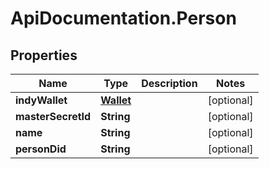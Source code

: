 # ApiDocumentation.Person

## Properties
Name | Type | Description | Notes
------------ | ------------- | ------------- | -------------
**indyWallet** | [**Wallet**](Wallet.md) |  | [optional] 
**masterSecretId** | **String** |  | [optional] 
**name** | **String** |  | [optional] 
**personDid** | **String** |  | [optional] 


